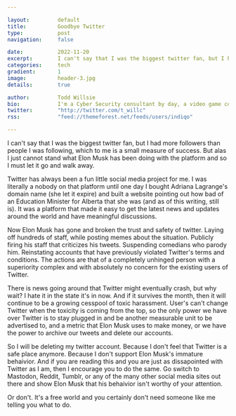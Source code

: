 ```yaml
---

layout:			default
title:  		Goodbye Twitter
type:			post
navigation: 	false

date:   		2022-11-20
excerpt: 		I can't say that I was the biggest twitter fan, but I had more followers than people I was following, which to me is a small measure of success. But alas I just cannot stand what Elon Musk has been doing with the platform and so I must let it go and walk away.
categories:		tech
gradient: 		1
image: 			header-3.jpg
details:		true

author: 		Todd Willsie
bio: 			I'm a Cyber Security consultant by day, a video game content creator by night, and an adoptive father in between.
twitter: 		"http://twitter.com/t_willc"
rss: 			"feed://themeforest.net/feeds/users/indiqo"

---
```

I can't say that I was the biggest twitter fan, but I had more followers than people I was following, which to me is a small measure of success. But alas I just cannot stand what Elon Musk has been doing with the platform and so I must let it go and walk away.

Twitter has always been a fun little social media project for me. I was literally a nobody on that platform until one day I bought Adriana Lagrange's domain name (she let it expire) and built a website pointing out how bad of an Education Minister for Alberta that she was (and as of this writing, still is). It was a platform that made it easy to get the latest news and updates around the world and have meaningful discussions.

Now Elon Musk has gone and broken the trust and safety of twitter. Laying off hundreds of staff, while posting memes about the situation. Publicly firing his staff that criticizes his tweets. Suspending comedians who parody him. Reinstating accounts that have previously violated Twitter's terms and conditions. The actions are that of a completely unhinged person with a superiority complex and with absolutely no concern for the existing users of Twitter.

There is news going around that Twitter might eventually crash, but why wait? I hate it in the state it's in now. And if it survives the month, then it will continue to be a growing cesspool of toxic harassment. User's can't change Twitter when the toxicity is coming from the top, so the only power we have over Twitter is to stay plugged in and be another measurable unit to be advertised to, and a metric that Elon Musk uses to make money, or we have the power to archive our tweets and delete our accounts.

So I will be deleting my twitter account. Because I don't feel that Twitter is a safe place anymore. Because I don't support Elon Musk's immature behaivior. And if you are reading this and you are just as dissapointed with Twitter as I am, then I encourage you to do the same. Go switch to Mastodon, Reddit, Tumblr, or any of the many other social media sites out there and show Elon Musk that his behaivior isn't worthy of your attention.

Or don't. It's a free world and you certainly don't need someone like me telling you what to do.